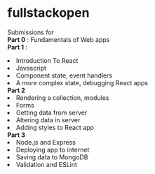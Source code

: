 # fullstackopen

Submissions for
<br/>
<b>Part 0</b> : Fundamentals of Web apps
<br/>
<b>Part 1</b> : 
<li>Introduction To React</li>
<li>Javascript</li>
<li>Component state, event handlers</li>
<li>A more complex state, debugging React apps</li>
<b>Part 2</b>
<li>Rendering a collection, modules</li>
<li>Forms</li>
<li>Getting data from server</li>
<li>Altering data in server</li>
<li>Adding styles to React app</li>
<b>Part 3</b>
<li>Node.js and Express</li>
<li>Deploying app to internet</li>
<li>Saving data to MongoDB</li>
<li>Validation and ESLint</li>

         

